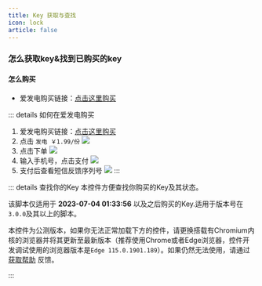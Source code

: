 ```yaml
---
title: Key 获取与查找
icon: lock
article: false
---
```

### 怎么获取key&找到已购买的key
#### 怎么购买
- 爱发电购买链接：[点击这里购买](https://afdian.net/item/66544a4a1f0211ed835052540025c377)


::: details 如何在爱发电购买
1. 爱发电购买链接：[点击这里购买](https://afdian.net/item/66544a4a1f0211ed835052540025c377)
2. 点击 `发电 ￥1.99/份`
![](https://image.hestudio.net/i/2023/07/04/64a308ce5608c.jpg)
3. 点击下单
![](https://image.hestudio.net/i/2023/07/04/64a3095a093c2.jpg)
4. 输入手机号，点击支付
![](https://image.hestudio.net/i/2023/07/04/64a309ff9fade.jpg)
5. 支付后查看短信反馈序列号
![](https://image.hestudio.net/i/2023/07/04/64a30a49662cb.jpg)
:::

::: details 查找你的Key
本控件方便查找你购买的Key及其状态。

该脚本仅适用于 **2023-07-04 01:33:56** 以及之后购买的Key.适用于版本号在`3.0.0`及其以上的脚本。

本控件为公测版本，如果你无法正常加载下方的控件，请更换搭载有Chromium内核的浏览器并将其更新至最新版本（推荐使用Chrome或者Edge浏览器，控件开发调试使用的浏览器版本是`Edge 115.0.1901.189`）。如果仍然无法使用，请通过 [获取帮助](https://www.hestudio.net/get-help/) 反馈。

<KeySearch />
:::

<script setup lang="ts">
import KeySearch from "@KeySearch";
</script>